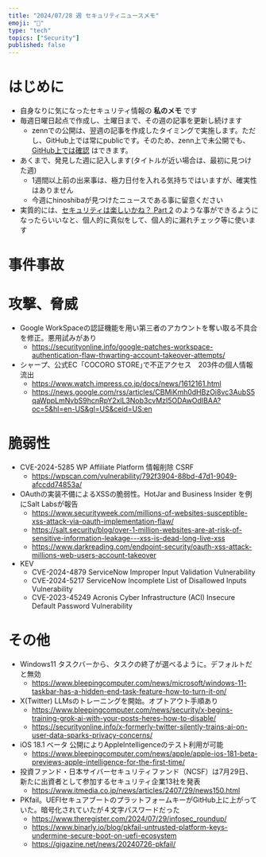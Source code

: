 ```yaml
---
title: "2024/07/28 週 セキュリティニュースメモ"
emoji: "🔖"
type: "tech"
topics: ["Security"]
published: false
---
```


# はじめに
* 自身なりに気になったセキュリティ情報の **私のメモ** です
* 毎週日曜日起点で作成し、土曜日まで、その週の記事を更新し続けます
    * zennでの公開は、翌週の記事を作成したタイミングで実施します。ただし、GitHub上では常にpublicです。そのため、zenn上で未公開でも、[GitHub上では確認](https://github.com/hinoshiba/zenn.dev/tree/main/articles) はできます。
* あくまで、発見した週に記入します(タイトルが近い場合は、最初に見つけた週)
    * 1週間以上前の出来事は、極力日付を入れる気持ちではいますが、確実性はありません
    * 今週にhinoshibaが見つけたニュースである事に留意ください
* 実質的には、[セキュリティは楽しいかね？ Part 2](https://negi.hatenablog.com/) のような事ができるようになったらいいなと、個人的に真似をして、個人的に漏れチェック等に使います

# 事件事故

# 攻撃、脅威
* Google WorkSpaceの認証機能を用い第三者のアカウントを奪い取る不具合を修正。悪用試みがあり
    * https://securityonline.info/google-patches-workspace-authentication-flaw-thwarting-account-takeover-attempts/
* シャープ、公式EC「COCORO STORE｣で不正アクセス　203件の個人情報流出
    * https://www.watch.impress.co.jp/docs/news/1612161.html
    * https://news.google.com/rss/articles/CBMiKmh0dHBzOi8vc3AubS5qaWppLmNvbS9hcnRpY2xlL3Nob3cvMzI5ODAwOdIBAA?oc=5&hl=en-US&gl=US&ceid=US:en

# 脆弱性

* CVE-2024-5285 WP Affiliate Platform 情報削除 CSRF
    * https://wpscan.com/vulnerability/792f3904-88bd-47d1-9049-afccdd74853a/
* OAuthの実装不備によるXSSの脆弱性。HotJar and Business Insider を例にSalt Labsが報告
    * https://www.securityweek.com/millions-of-websites-susceptible-xss-attack-via-oauth-implementation-flaw/
    * https://salt.security/blog/over-1-million-websites-are-at-risk-of-sensitive-information-leakage---xss-is-dead-long-live-xss
    * https://www.darkreading.com/endpoint-security/oauth-xss-attack-millions-web-users-account-takeover
* KEV
    * CVE-2024-4879 ServiceNow Improper Input Validation Vulnerability
    * CVE-2024-5217 ServiceNow Incomplete List of Disallowed Inputs Vulnerability
    * CVE-2023-45249 Acronis Cyber Infrastructure (ACI) Insecure Default Password Vulnerability

# その他

* Windows11 タスクバーから、タスクの終了が選べるように。デフォルトだと無効
    * https://www.bleepingcomputer.com/news/microsoft/windows-11-taskbar-has-a-hidden-end-task-feature-how-to-turn-it-on/
* X(Twitter) LLMsのトレーニングを開始。オプトアウト手順あり
    * https://www.bleepingcomputer.com/news/security/x-begins-training-grok-ai-with-your-posts-heres-how-to-disable/
    * https://securityonline.info/x-formerly-twitter-silently-trains-ai-on-user-data-sparks-privacy-concerns/
* iOS 18.1 ベータ 公開によりAppleIntelligenceのテスト利用が可能
    * https://www.bleepingcomputer.com/news/apple/apple-ios-181-beta-previews-apple-intelligence-for-the-first-time/
* 投資ファンド・日本サイバーセキュリティファンド（NCSF）は7月29日、新たに出資者として参加するセキュリティ企業13社を発表
    * https://www.itmedia.co.jp/news/articles/2407/29/news150.html
* PKfail。UEFIセキュアブートのプラットフォームキーがGitHub上に上がっていた。暗号化されていたが４文字パスワードだった
    * https://www.theregister.com/2024/07/29/infosec_roundup/
    * https://www.binarly.io/blog/pkfail-untrusted-platform-keys-undermine-secure-boot-on-uefi-ecosystem
    * https://gigazine.net/news/20240726-pkfail/
